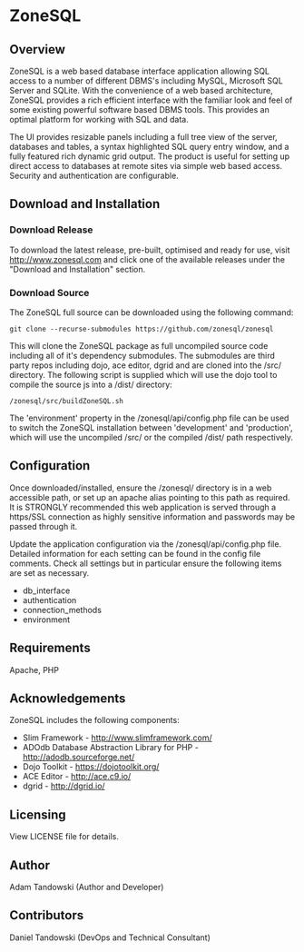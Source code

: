 # ZoneSQL

## Overview

ZoneSQL is a web based database interface application allowing SQL access to a 
number of different DBMS's including MySQL, Microsoft SQL Server and SQLite. With 
the convenience of a web based architecture, ZoneSQL provides a rich efficient 
interface with the familiar look and feel of some existing powerful software 
based DBMS tools. This provides an optimal platform for working with SQL and 
data. 

The UI provides resizable panels including a full tree view of the server,
databases and tables, a syntax highlighted SQL query entry window, and a fully 
featured rich dynamic grid output. The product is useful for setting up direct 
access to databases at remote sites via simple web based access. Security and 
authentication are configurable.

## Download and Installation

### Download Release

To download the latest release, pre-built, optimised and ready for use, visit 
http://www.zonesql.com and click one of the available releases under the 
"Download and Installation" section.

### Download Source

The ZoneSQL full source can be downloaded using the following command:

    git clone --recurse-submodules https://github.com/zonesql/zonesql

This will clone the ZoneSQL package as full uncompiled source code including 
all of it's dependency submodules. The submodules are third party repos 
including dojo, ace editor, dgrid and are cloned into the /src/  directory. 
The following script is supplied which will use the dojo tool to compile the 
source js into a /dist/ directory:

    /zonesql/src/buildZoneSQL.sh

The 'environment' property in the /zonesql/api/config.php file can be used to 
switch the ZoneSQL installation between 'development' and 'production', which 
will use the uncompiled /src/ or the compiled /dist/ path respectively.

## Configuration

Once downloaded/installed, ensure the /zonesql/ directory is in a web 
accessible path, or set up an apache alias pointing to this path as required. It
is STRONGLY recommended this web application is served through a https/SSL 
connection as highly sensitive information and passwords may be passed through 
it.

Update the application configuration via the /zonesql/api/config.php file. 
Detailed information for each setting can be found in the config file comments. 
Check all settings but in particular ensure the following items are set as 
necessary. 

* db_interface
* authentication
* connection_methods
* environment

## Requirements

Apache, PHP

## Acknowledgements

ZoneSQL includes the following components:

* Slim Framework - http://www.slimframework.com/
* ADOdb Database Abstraction Library for PHP - http://adodb.sourceforge.net/
* Dojo Toolkit - https://dojotoolkit.org/
* ACE Editor - http://ace.c9.io/
* dgrid - http://dgrid.io/

## Licensing

View LICENSE file for details.

## Author

Adam Tandowski (Author and Developer)

## Contributors

Daniel Tandowski (DevOps and Technical Consultant)

